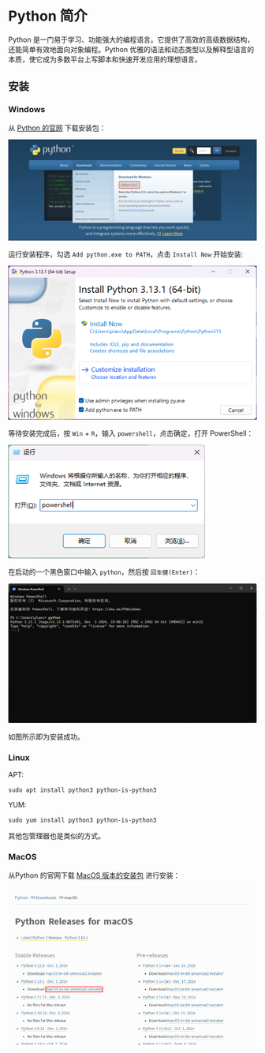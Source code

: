 # Python 简介

Python 是一门易于学习、功能强大的编程语言。它提供了高效的高级数据结构，还能简单有效地面向对象编程。Python 优雅的语法和动态类型以及解释型语言的本质，使它成为多数平台上写脚本和快速开发应用的理想语言。

## 安装

### Windows

从 [Python 的官网](https://www.python.org/) 下载安装包：  

![Download Python](/resource/python/download.png)

运行安装程序，勾选 `Add python.exe to PATH`，点击 `Install Now` 开始安装:   

![Install Python](/resource/python/install.png)

等待安装完成后，按 `Win` + `R`，输入 `powershell`，点击确定，打开 PowerShell：  

![Win + R](/resource/python/win+r.png)

在启动的一个黑色窗口中输入 `python`，然后按 `回车健(Enter)`：

![powershell](/resource/python/powershell.png)

如图所示即为安装成功。

### Linux

APT:

```
sudo apt install python3 python-is-python3
```

YUM:  

```
sudo yum install python3 python-is-python3
```

其他包管理器也是类似的方式。

### MacOS

从Python 的官网下载 [MacOS 版本的安装包](https://www.python.org/downloads/macos/) 进行安装： 

![MacOS](/resource/python/macos.png)